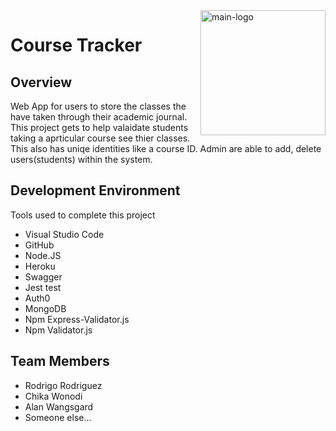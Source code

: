 <img src="https://octodex.github.com/images/agendacat.png" alt="main-logo" width="200" align="right"/>

# Course Tracker

## Overview
Web App for users to store the classes the have taken through their academic journal. This project gets to help valaidate students taking a aprticular course see thier classes. This also has uniqe identities like a course ID. Admin are able to add, delete users(students) within the system.

## Development Environment
Tools used to complete this project
- Visual Studio Code
- GitHub
- Node.JS
- Heroku
- Swagger
- Jest test
- Auth0
- MongoDB
- Npm Express-Validator.js
- Npm Validator.js

## Team Members
- Rodrigo Rodriguez
- Chika Wonodi
- Alan Wangsgard
- Someone else...
